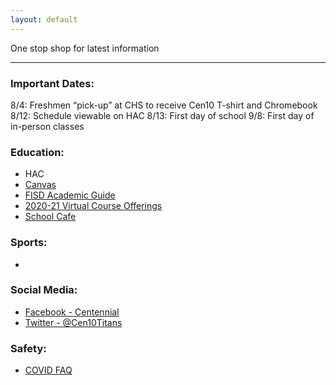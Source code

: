```yaml
---
layout: default
---
```



One stop shop for latest information 



* * *



### Important Dates:

8/4:  Freshmen “pick-up” at CHS to receive Cen10 T-shirt and Chromebook 
8/12:  Schedule viewable on HAC
8/13:  First day of school
9/8:  First day of in-person classes
   



### Education:

*   HAC
*   [Canvas](https://fisd.instructure.com/)
*   [FISD Academic Guide](https://github.com/tombresee/Cen10/raw/master/files/2020-21-academic-guide-and-course-catalog.pdf)
*   [2020-21 Virtual Course Offerings](https://www.friscoisd.org/departments/covid-19/virtual-instruction/2020-21-course-offerings)
*   [School Cafe](https://www.schoolcafe.com/)



### Sports:

*   



### Social Media:

*   [Facebook - Centennial](https://www.facebook.com/Cen10titans/)
*   [Twitter - @Cen10Titans](https://twitter.com/cen10titans?lang=en)




### Safety:

*   [COVID FAQ](https://www.friscoisd.org/departments/covid-19/coronavirus)




<br><br><br>


